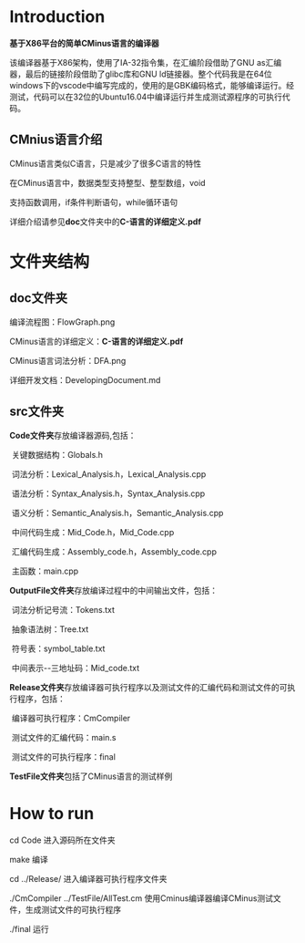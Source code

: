 # Introduction

**基于X86平台的简单CMinus语言的编译器**

该编译器基于X86架构，使用了IA-32指令集，在汇编阶段借助了GNU as汇编器，最后的链接阶段借助了glibc库和GNU ld链接器。整个代码我是在64位windows下的vscode中编写完成的，使用的是GBK编码格式，能够编译运行。经测试，代码可以在32位的Ubuntu16.04中编译运行并生成测试源程序的可执行代码。

## CMnius语言介绍

CMinus语言类似C语言，只是减少了很多C语言的特性

在CMinus语言中，数据类型支持整型、整型数组，void

支持函数调用，if条件判断语句，while循环语句

详细介绍请参见**doc**文件夹中的**C-语言的详细定义.pdf**

# 文件夹结构

## doc文件夹

编译流程图：FlowGraph.png

CMinus语言的详细定义：**C-语言的详细定义.pdf**

CMinus语言词法分析：DFA.png

详细开发文档：DevelopingDocument.md

## src文件夹

**Code文件夹**存放编译器源码,包括：

​	关键数据结构：Globals.h

​	词法分析：Lexical_Analysis.h，Lexical_Analysis.cpp

​	语法分析：Syntax_Analysis.h，Syntax_Analysis.cpp

​	语义分析：Semantic_Analysis.h，Semantic_Analysis.cpp

​	中间代码生成：Mid_Code.h，Mid_Code.cpp

​	汇编代码生成：Assembly_code.h，Assembly_code.cpp

​	主函数：main.cpp

**OutputFile文件夹**存放编译过程中的中间输出文件，包括：

​	词法分析记号流：Tokens.txt

​	抽象语法树：Tree.txt

​	符号表：symbol_table.txt

​	中间表示--三地址码：Mid_code.txt

**Release文件夹**存放编译器可执行程序以及测试文件的汇编代码和测试文件的可执行程序，包括：

​	编译器可执行程序：CmCompiler

​	测试文件的汇编代码：main.s

​	测试文件的可执行程序：final

**TestFile文件夹**包括了CMinus语言的测试样例

# How to run

cd Code  进入源码所在文件夹

make  编译

cd ../Release/  进入编译器可执行程序文件夹

./CmCompiler   ../TestFile/AllTest.cm     使用Cminus编译器编译CMinus测试文件，生成测试文件的可执行程序

./final   运行
